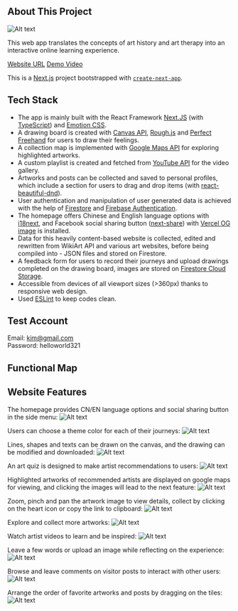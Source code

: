 ## About This Project

![Alt text](./readme-image/homepage.png "a title")

This web app translates the concepts of art history and art therapy into an interactive online learning experience.

[Website URL](https://the-healing-museum-makoto357.vercel.app/en)
[Demo Video](https://drive.google.com/file/d/1qG0zlCZ3tUxn1TJqtJh9wltSBE-iVtj5/view?usp=share_link)

This is a [Next.js](https://nextjs.org/) project bootstrapped with [`create-next-app`](https://github.com/vercel/next.js/tree/canary/packages/create-next-app).

## Tech Stack

- The app is mainly built with the React Framework [Next.JS](https://nextjs.org/) (with [TypeScript](https://www.typescriptlang.org/)) and [Emotion CSS](https://emotion.sh/docs/introduction).
- A drawing board is created with [Canvas API](https://developer.mozilla.org/en-US/docs/Web/API/Canvas_API), [Rough.js](https://roughjs.com/) and [Perfect Freehand](https://github.com/steveruizok/perfect-freehand#readme) for users to draw their feelings.
- A collection map is implemented with [Google Maps API](https://developers.google.com/maps) for exploring highlighted artworks.
- A custom playlist is created and fetched from [YouTube API](https://developers.google.com/youtube) for the video gallery.
- Artworks and posts can be collected and saved to personal profiles, which include a section for users to drag and drop items (with [react-beautiful-dnd](https://github.com/atlassian/react-beautiful-dnd#readme)).
- User authentication and manipulation of user generated data is achieved with the help of [Firestore](https://firebase.google.com/products/firestore?gclid=Cj0KCQiAqOucBhDrARIsAPCQL1bSxD70VOyxo23yjbmGRU3KHKG9DjdSM8aG4po3-8lRlXhm_ENbOrcaAjUkEALw_wcB&gclsrc=aw.ds) and [Firebase Authentication](https://firebase.google.com/products/auth?gclid=Cj0KCQiAqOucBhDrARIsAPCQL1ZgbM76MkVttGmegkPSnqfgJ_6BInSzZm1gocycB7UpwIbI_uKLBAoaAk3cEALw_wcB&gclsrc=aw.ds).
- The homepage offers Chinese and English language options with [i18next](https://www.i18next.com/), and Facebook social sharing button ([next-share](https://github.com/Bunlong/next-share)) with [Vercel OG image](https://vercel.com/blog/introducing-vercel-og-image-generation-fast-dynamic-social-card-images) is installed.
- Data for this heavily content-based website is collected, edited and rewritten from WikiArt API and various art websites, before being compiled into - JSON files and stored on Firestore.
- A feedback form for users to record their journeys and upload drawings completed on the drawing board, images are stored on [Firestore Cloud Storage](https://firebase.google.com/products/storage).
- Accessible from devices of all viewport sizes (>360px) thanks to responsive web design.
- Used [ESLint](https://eslint.org/) to keep codes clean.

## Test Account

Email: kim@gmail.com  
Password: helloworld321

## Functional Map

## Website Features

The homepage provides CN/EN language options and social sharing button in the side menu:
![Alt text](./readme-image/homepage.png "a title")

Users can choose a theme color for each of their journeys:
![Alt text](./readme-image/theme-color.png "a title")

Lines, shapes and texts can be drawn on the canvas, and the drawing can be modified and downloaded:
![Alt text](./readme-image/drawing-board.png "a title")

An art quiz is designed to make artist recommendations to users:
![Alt text](./readme-image/quiz.png "a title")

Highlighted artworks of recommended artists are displayed on google maps for viewing, and clicking the images will lead to the next feature:
![Alt text](./readme-image/collection-map.png.png "a title")

Zoom, pinch and pan the artwork image to view details, collect by clicking on the heart icon or copy the link to clipboard:
![Alt text](./readme-image/artwork.png "a title")

Explore and collect more artworks:
![Alt text](./readme-image/artworks.png "a title")

Watch artist videos to learn and be inspired:
![Alt text](./readme-image/artist-video.png "a title")

Leave a few words or upload an image while reflecting on the experience:
![Alt text](./readme-image/form.png "a title")

Browse and leave comments on visitor posts to interact with other users:
![Alt text](./readme-image/visitor-posts.png "a title")

Arrange the order of favorite artworks and posts by dragging on the tiles:
![Alt text](./readme-image/user-profile.png "a title")
